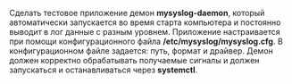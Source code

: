 Сделать тестовое приложение демон **mysyslog-daemon**, который автоматически запускается во время старта компьютера и постоянно выводит в лог данные с разным уровнем. Приложение настраивается при помощи конфигурационного файла **/etc/mysyslog/mysyslog.cfg**. В конфигурационном файле задается: путь, формат и драйвер. Демон должен корректно обрабатывать получаемые сигналы и должен запускаться и останавливаться через **systemctl**.
